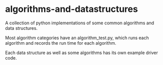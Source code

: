 # algorithms-and-datastructures
A collection of python implementations of some common algorithms and data structures.

Most algorithm categories have an algorithm_test.py, which runs each algorithm and records the run time for each algorithm.

Each data structure as well as some algorithms has its own example driver code.
